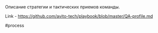 Описание стратегии и тактических приемов команды. 

Link - https://github.com/avito-tech/playbook/blob/master/QA-profile.md

#process